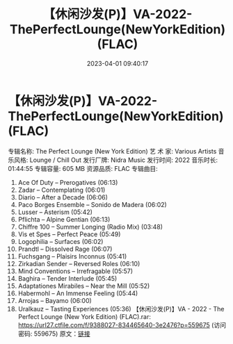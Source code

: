 ﻿---
title: 【休闲沙发(P)】VA-2022-ThePerfectLounge(NewYorkEdition)(FLAC)
date: 2023-04-01 09:40:17
categories: 古典音乐、新世纪、纯音雅乐
tags: 纯音雅乐
---
# 【休闲沙发(P)】VA-2022-ThePerfectLounge(NewYorkEdition)(FLAC)

专辑名称: The Perfect Lounge (New York
Edition)
艺 术 家: Various Artists
音乐风格: Lounge / Chill Out
发行厂牌: Nidra Music
发行时间: 2022
音乐时长: 01:44:55
专辑容量: 605 MB
资源品质: FLAC
专辑曲目:
01. Ace Of Duty – Prerogatives (06:13)
02. Zadar – Contemplating (06:01)
03. Diario – After a Decade (06:06)
04. Paco Borges Ensemble – Sonido de Madera (06:02)
05. Lusser – Asterism (05:42)
06. Pflichta – Alpine Gentian (06:13)
07. Chiffre 100 – Summer Longing (Radio Mix) (03:48)
08. Vis et Spes – Perfect Peace (05:49)
09. Logophilia – Surfaces (06:02)
10. Prandtl – Dissolved Rage (06:07)
11. Fuchsgang – Plaisirs Inconnus (05:41)
12. Zirkadian Sender – Reversed Roles (06:10)
13. Mind Conventions – Irrefragable (05:57)
14. Baghira – Tender Interlude (05:45)
15. Adaptationes Mirabiles – Near the Mill (05:52)
16. Habermohl – An Immense Feeling (05:44)
17. Arrojas – Bayamo (06:00)
18. Uralkauz – Tasting Experiences (05:36)
【休闲沙发(P)】VA - 2022 - The Perfect Lounge (New York Edition)
(FLAC).rar: https://url27.ctfile.com/f/9388027-834465640-3e2476?p=559675
(访问密码: 559675)
原文：[链接](https://blog.sina.com.cn/s/blog_1647c7e760103118q.html)